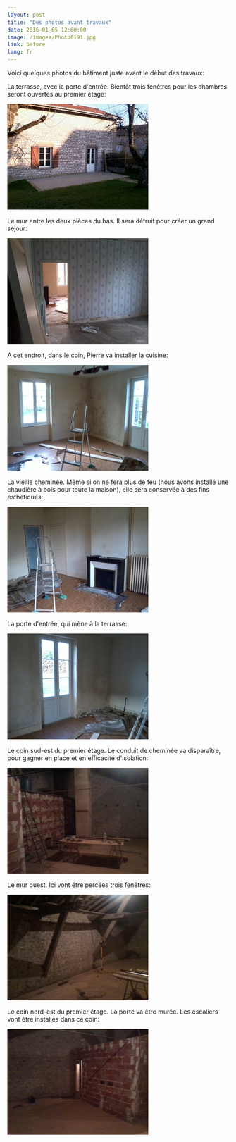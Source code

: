 ```yaml
---
layout: post
title: "Des photos avant travaux"
date: 2016-01-05 12:00:00
image: /images/Photo0191.jpg
link: before
lang: fr
---
```







Voici quelques photos du bâtiment juste avant le début des travaux:

La terrasse, avec la porte d'entrée. Bientôt trois fenêtres pour les chambres seront ouvertes au premier étage:


![](/images/Photo0191.jpg)

Le mur entre les deux pièces du bas. Il sera détruit pour créer un grand séjour:


![](/images/Photo0193.jpg)

A cet endroit, dans le coin, Pierre va installer la cuisine:


![](/images/Photo0194.jpg)

La vieille cheminée. Même si on ne fera plus de feu (nous avons installé une chaudière à bois pour toute la maison), elle sera conservée à des fins esthétiques:


![](/images/Photo0195.jpg)

La porte d'entrée, qui mène à la terrasse:


![](/images/Photo0196.jpg)

Le coin sud-est du premier étage. Le conduit de cheminée va disparaître, pour gagner en place et en efficacité d'isolation:


![](/images/Photo0197.jpg)

Le mur ouest. Ici vont être percées trois fenêtres:


![](/images/Photo0198.jpg)

Le coin nord-est du premier étage. La porte va être murée. Les escaliers vont être installés dans ce coin:


![](/images/Photo0199.jpg)



